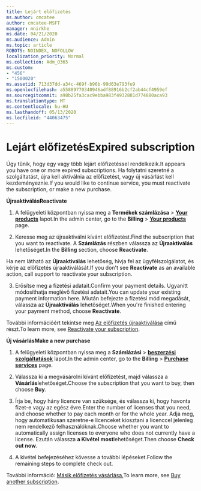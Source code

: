 ```yaml
---
title: Lejárt előfizetés
ms.author: cmcatee
author: cmcatee-MSFT
manager: mnirkhe
ms.date: 04/21/2020
ms.audience: Admin
ms.topic: article
ROBOTS: NOINDEX, NOFOLLOW
localization_priority: Normal
ms.collection: Adm_O365
ms.custom:
- "456"
- "1500020"
ms.assetid: 713d37dd-a34c-469f-b96b-99d63e793fe9
ms.openlocfilehash: a55889770340946adf88916b2cf2ab44cf4959ef
ms.sourcegitcommit: a98b25fa3cac9ebba983f4932881d774880aca93
ms.translationtype: MT
ms.contentlocale: hu-HU
ms.lasthandoff: 05/13/2020
ms.locfileid: "44063475"
---
```

# <a name="expired-subscription"></a><span data-ttu-id="ed99f-102">Lejárt előfizetés</span><span class="sxs-lookup"><span data-stu-id="ed99f-102">Expired subscription</span></span>

<span data-ttu-id="ed99f-103">Úgy tűnik, hogy egy vagy több lejárt előfizetéssel rendelkezik.</span><span class="sxs-lookup"><span data-stu-id="ed99f-103">It appears you have one or more expired subscriptions.</span></span> <span data-ttu-id="ed99f-104">Ha folytatni szeretné a szolgáltatást, újra kell aktiválnia az előfizetést, vagy új vásárlást kell kezdeményeznie.</span><span class="sxs-lookup"><span data-stu-id="ed99f-104">If you would like to continue service, you must reactivate the subscription, or make a new purchase.</span></span>
  
<span data-ttu-id="ed99f-105">**Újraaktiválás**</span><span class="sxs-lookup"><span data-stu-id="ed99f-105">**Reactivate**</span></span>
  
1. <span data-ttu-id="ed99f-106">A felügyeleti központban nyissa meg a **Termékek számlázása** \> **[Your products](https://go.microsoft.com/fwlink/p/?linkid=842054)** lapot.</span><span class="sxs-lookup"><span data-stu-id="ed99f-106">In the admin center, go to the **Billing** \> **[Your products](https://go.microsoft.com/fwlink/p/?linkid=842054)** page.</span></span>

2. <span data-ttu-id="ed99f-107">Keresse meg az újraaktiválni kívánt előfizetést.</span><span class="sxs-lookup"><span data-stu-id="ed99f-107">Find the subscription that you want to reactivate.</span></span> <span data-ttu-id="ed99f-108">A **Számlázás** részben válassza az **Újraaktiválás** lehetőséget.</span><span class="sxs-lookup"><span data-stu-id="ed99f-108">In the **Billing** section, choose **Reactivate**.</span></span>

<span data-ttu-id="ed99f-109">Ha nem látható az **Újraaktiválás** lehetőség, hívja fel az ügyfélszolgálatot, és kérje az előfizetés újraaktiválását.</span><span class="sxs-lookup"><span data-stu-id="ed99f-109">If you don't see **Reactivate** as an available action, call support to reactivate your subscription.</span></span>

3. <span data-ttu-id="ed99f-110">Erősítse meg a fizetési adatait.</span><span class="sxs-lookup"><span data-stu-id="ed99f-110">Confirm your payment details.</span></span> <span data-ttu-id="ed99f-111">Ugyanitt módosíthatja meglévő fizetési adatait.</span><span class="sxs-lookup"><span data-stu-id="ed99f-111">You can update your existing payment information here.</span></span> <span data-ttu-id="ed99f-112">Miután befejezte a fizetési mód megadását, válassza az **Újraaktiválás** lehetőséget.</span><span class="sxs-lookup"><span data-stu-id="ed99f-112">When you're finished entering your payment method, choose **Reactivate**.</span></span>

<span data-ttu-id="ed99f-113">További információért tekintse meg [Az előfizetés újraaktiválása](https://docs.microsoft.com/office365/admin/subscriptions-and-billing/reactivate-your-subscription) című részt.</span><span class="sxs-lookup"><span data-stu-id="ed99f-113">To learn more, see [Reactivate your subscription](https://docs.microsoft.com/office365/admin/subscriptions-and-billing/reactivate-your-subscription).</span></span>

<span data-ttu-id="ed99f-114">**Új vásárlás**</span><span class="sxs-lookup"><span data-stu-id="ed99f-114">**Make a new purchase**</span></span>
  
1. <span data-ttu-id="ed99f-115">A felügyeleti központban nyissa meg a **Számlázási** \> **[beszerzési szolgáltatások](https://go.microsoft.com/fwlink/p/?linkid=868433)** lapot.</span><span class="sxs-lookup"><span data-stu-id="ed99f-115">In the admin center, go to the **Billing** \> **[Purchase services](https://go.microsoft.com/fwlink/p/?linkid=868433)** page.</span></span>

2. <span data-ttu-id="ed99f-116">Válassza ki a megvásárolni kívánt előfizetést, majd válassza a **Vásárlás**lehetőséget.</span><span class="sxs-lookup"><span data-stu-id="ed99f-116">Choose the subscription that you want to buy, then choose **Buy**.</span></span>

3. <span data-ttu-id="ed99f-117">Írja be, hogy hány licencre van szüksége, és válassza ki, hogy havonta fizet-e vagy az egész évre.</span><span class="sxs-lookup"><span data-stu-id="ed99f-117">Enter the number of licenses that you need, and choose whether to pay each month or for the whole year.</span></span> <span data-ttu-id="ed99f-118">Adja meg, hogy automatikusan szeretne-e licenceket kiosztani a licenccel jelenleg nem rendelkező felhasználóknak.</span><span class="sxs-lookup"><span data-stu-id="ed99f-118">Choose whether you want to automatically assign licenses to everyone who does not currently have a license.</span></span> <span data-ttu-id="ed99f-119">Ezután válassza **a Kivétel most**lehetőséget.</span><span class="sxs-lookup"><span data-stu-id="ed99f-119">Then choose **Check out now**.</span></span>

4. <span data-ttu-id="ed99f-120">A kivétel befejezéséhez kövesse a további lépéseket.</span><span class="sxs-lookup"><span data-stu-id="ed99f-120">Follow the remaining steps to complete check out.</span></span>

<span data-ttu-id="ed99f-121">További információ: [Másik előfizetés vásárlása.](https://docs.microsoft.com/office365/admin/subscriptions-and-billing/buy-another-subscription)</span><span class="sxs-lookup"><span data-stu-id="ed99f-121">To learn more, see [Buy another subscription](https://docs.microsoft.com/office365/admin/subscriptions-and-billing/buy-another-subscription).</span></span>